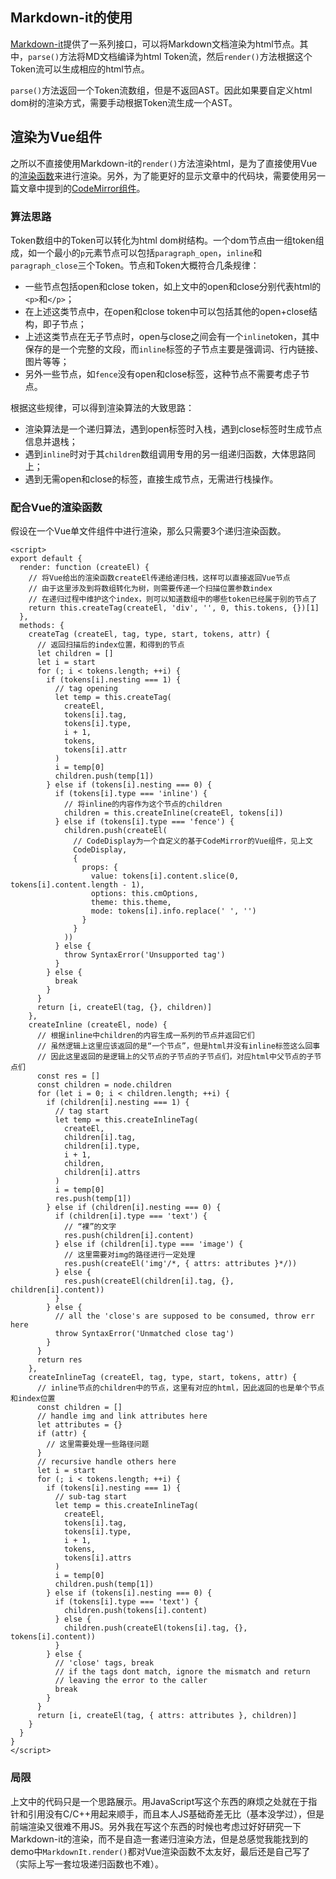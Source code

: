 ## Markdown-it的使用

[Markdown-it](https://markdown-it.docschina.org/api/MarkdownIt.html)提供了一系列接口，可以将Markdown文档渲染为html节点。其中，`parse()`方法将MD文档编译为html Token流，然后`render()`方法根据这个Token流可以生成相应的html节点。

`parse()`方法返回一个Token流数组，但是不返回AST。因此如果要自定义html dom树的渲染方式，需要手动根据Token流生成一个AST。

## 渲染为Vue组件

之所以不直接使用Markdown-it的`render()`方法渲染html，是为了直接使用Vue的[渲染函数](https://cn.vuejs.org/v2/guide/render-function.html)来进行渲染。另外，为了能更好的显示文章中的代码块，需要使用另一篇文章中提到的[CodeMirror组件](../blog/1)。

### 算法思路

Token数组中的Token可以转化为html dom树结构。一个dom节点由一组token组成，如一个最小的`p`元素节点可以包括`paragraph_open`，`inline`和`paragraph_close`三个Token。节点和Token大概符合几条规律：

* 一些节点包括open和close token，如上文中的open和close分别代表html的`<p>`和`</p>`；
* 在上述这类节点中，在open和close token中可以包括其他的open+close结构，即子节点；
* 上述这类节点在无子节点时，open与close之间会有一个`inline`token，其中保存的是一个完整的文段，而`inline`标签的子节点主要是强调词、行内链接、图片等等；
* 另外一些节点，如`fence`没有open和close标签，这种节点不需要考虑子节点。

根据这些规律，可以得到渲染算法的大致思路：

* 渲染算法是一个递归算法，遇到open标签时入栈，遇到close标签时生成节点信息并退栈；
* 遇到`inline`时对于其`children`数组调用专用的另一组递归函数，大体思路同上；
* 遇到无需open和close的标签，直接生成节点，无需进行栈操作。

### 配合Vue的渲染函数

假设在一个Vue单文件组件中进行渲染，那么只需要3个递归渲染函数。

```vue
<script>
export default {
  render: function (createEl) {
    // 将Vue给出的渲染函数createEl传递给递归栈，这样可以直接返回Vue节点
    // 由于这里涉及到将数组转化为树，则需要传递一个扫描位置参数index
    // 在递归过程中维护这个index，则可以知道数组中的哪些token已经属于别的节点了
    return this.createTag(createEl, 'div', '', 0, this.tokens, {})[1]
  },
  methods: {
    createTag (createEl, tag, type, start, tokens, attr) {
      // 返回扫描后的index位置，和得到的节点
      let children = []
      let i = start
      for (; i < tokens.length; ++i) {
        if (tokens[i].nesting === 1) {
          // tag opening
          let temp = this.createTag(
            createEl,
            tokens[i].tag,
            tokens[i].type,
            i + 1,
            tokens,
            tokens[i].attr
          )
          i = temp[0]
          children.push(temp[1])
        } else if (tokens[i].nesting === 0) {
          if (tokens[i].type === 'inline') {
            // 将inline的内容作为这个节点的children
            children = this.createInline(createEl, tokens[i])
          } else if (tokens[i].type === 'fence') {
            children.push(createEl(
              // CodeDisplay为一个自定义的基于CodeMirror的Vue组件，见上文
              CodeDisplay,
              {
                props: {
                  value: tokens[i].content.slice(0, tokens[i].content.length - 1),
                  options: this.cmOptions,
                  theme: this.theme,
                  mode: tokens[i].info.replace(' ', '')
                }
              }
            ))
          } else {
            throw SyntaxError('Unsupported tag')
          }
        } else {
          break
        }
      }
      return [i, createEl(tag, {}, children)]
    },
    createInline (createEl, node) {
      // 根据inline中children的内容生成一系列的节点并返回它们
      // 虽然逻辑上这里应该返回的是“一个节点”，但是html并没有inline标签这么回事
      // 因此这里返回的是逻辑上的父节点的子节点的子节点们，对应html中父节点的子节点们
      const res = []
      const children = node.children
      for (let i = 0; i < children.length; ++i) {
        if (children[i].nesting === 1) {
          // tag start
          let temp = this.createInlineTag(
            createEl,
            children[i].tag,
            children[i].type,
            i + 1,
            children,
            children[i].attrs
          )
          i = temp[0]
          res.push(temp[1])
        } else if (children[i].nesting === 0) {
          if (children[i].type === 'text') {
            // “裸”的文字
            res.push(children[i].content)
          } else if (children[i].type === 'image') {
            // 这里需要对img的路径进行一定处理
            res.push(createEl('img'/*, { attrs: attributes }*/))
          } else {
            res.push(createEl(children[i].tag, {}, children[i].content))
          }
        } else {
          // all the 'close's are supposed to be consumed, throw err here
          throw SyntaxError('Unmatched close tag')
        }
      }
      return res
    },
    createInlineTag (createEl, tag, type, start, tokens, attr) {
      // inline节点的children中的节点，这里有对应的html，因此返回的也是单个节点和index位置
      const children = []
      // handle img and link attributes here
      let attributes = {}
      if (attr) {
        // 这里需要处理一些路径问题
      }
      // recursive handle others here
      let i = start
      for (; i < tokens.length; ++i) {
        if (tokens[i].nesting === 1) {
          // sub-tag start
          let temp = this.createInlineTag(
            createEl,
            tokens[i].tag,
            tokens[i].type,
            i + 1,
            tokens,
            tokens[i].attrs
          )
          i = temp[0]
          children.push(temp[1])
        } else if (tokens[i].nesting === 0) {
          if (tokens[i].type === 'text') {
            children.push(tokens[i].content)
          } else {
            children.push(createEl(tokens[i].tag, {}, tokens[i].content))
          }
        } else {
          // 'close' tags, break
          // if the tags dont match, ignore the mismatch and return
          // leaving the error to the caller
          break
        }
      }
      return [i, createEl(tag, { attrs: attributes }, children)]
    }
  }
}
</script>
```

### 局限

上文中的代码只是一个思路展示。用JavaScript写这个东西的麻烦之处就在于指针和引用没有C/C++用起来顺手，而且本人JS基础奇差无比（基本没学过），但是前端渲染又很难不用JS。另外我在写这个东西的时候也考虑过好好研究一下Markdown-it的渲染，而不是自造一套递归渲染方法，但是总感觉我能找到的demo中`MarkdownIt.render()`都对Vue渲染函数不太友好，最后还是自己写了（实际上写一套垃圾递归函数也不难）。